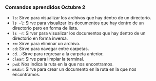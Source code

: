### Comandos aprendidos Octubre 2 
* `ls`: Sirve para visualizar los archivos que hay dentro de un directorio.
* `ls -l`: Sirve para visualizar los documentos que hay dentro de un directorio pero en forma de lista.
* `ls -r`: Sirver para visualizar los documentos que hay dentro de un directorio en forma inversa.
* `rm`: Sirve para eliminar un archivo.
* `cd`: Sirve para navegar entre carpetas.
* `cd..`:Sirve para regresar a la carpeta anterior.
* `clear`: Sirve para limpiar la terminal.
* `pwd`: Nos indica la ruta en la que nos encontramos.
* `mkdir`: Sirve para crear un documento en la ruta en la que nos encontramos. 

